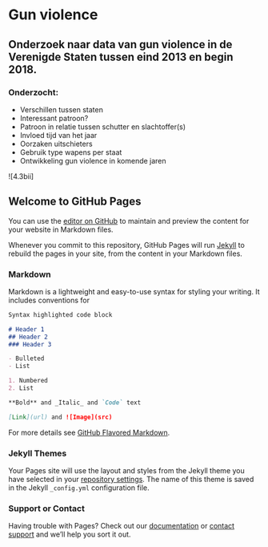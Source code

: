 # Gun violence

## Onderzoek naar data van gun violence in de Verenigde Staten tussen eind 2013 en begin 2018.

### Onderzocht:
- Verschillen tussen staten
- Interessant patroon?
- Patroon in relatie tussen schutter en slachtoffer(s)
- Invloed tijd van het jaar
- Oorzaken uitschieters
- Gebruik type wapens per staat
- Ontwikkeling gun violence in komende jaren


![4.3bii]


## Welcome to GitHub Pages

You can use the [editor on GitHub](https://github.com/Sjvonk/DataProcessing/edit/master/README.md) to maintain and preview the content for your website in Markdown files.

Whenever you commit to this repository, GitHub Pages will run [Jekyll](https://jekyllrb.com/) to rebuild the pages in your site, from the content in your Markdown files.

### Markdown

Markdown is a lightweight and easy-to-use syntax for styling your writing. It includes conventions for

```markdown
Syntax highlighted code block

# Header 1
## Header 2
### Header 3

- Bulleted
- List

1. Numbered
2. List

**Bold** and _Italic_ and `Code` text

[Link](url) and ![Image](src)
```

For more details see [GitHub Flavored Markdown](https://guides.github.com/features/mastering-markdown/).

### Jekyll Themes

Your Pages site will use the layout and styles from the Jekyll theme you have selected in your [repository settings](https://github.com/Sjvonk/DataProcessing/settings). The name of this theme is saved in the Jekyll `_config.yml` configuration file.

### Support or Contact

Having trouble with Pages? Check out our [documentation](https://help.github.com/categories/github-pages-basics/) or [contact support](https://github.com/contact) and we’ll help you sort it out.
